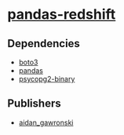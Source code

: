 # [pandas-redshift](https://pypi.org/project/pandas-redshift)

## Dependencies
- [boto3](packages/b/boto3.md)
- [pandas](packages/p/pandas.md)
- [psycopg2-binary](packages/p/psycopg2-binary.md)



## Publishers
- [aidan_gawronski](https://pypi.org/user/aidan_gawronski)

